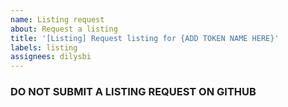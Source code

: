 ```yaml
---
name: Listing request
about: Request a listing
title: '[Listing] Request listing for {ADD TOKEN NAME HERE}'
labels: listing
assignees: dilysbi
---
```


### DO NOT SUBMIT A LISTING REQUEST ON GITHUB
